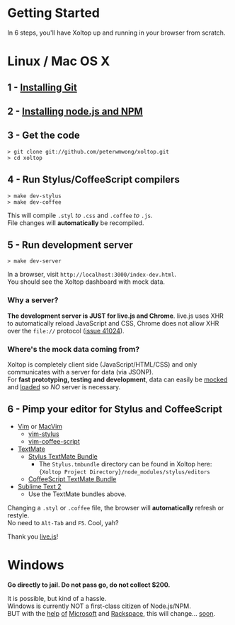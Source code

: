 Getting Started
===============

In 6 steps, you'll have Xoltop up and running in your browser from scratch.

Linux / Mac OS X
================

## 1 - [Installing Git](http://book.git-scm.com/2_installing_git.html)

## 2 - [Installing node.js and NPM](https://github.com/joyent/node/wiki/Installation)

## 3 - Get the code

    > git clone git://github.com/peterwmwong/xoltop.git
    > cd xoltop

## 4 - Run Stylus/CoffeeScript compilers

    > make dev-stylus
    > make dev-coffee

This will compile `.styl` *to* `.css` and `.coffee` *to* `.js`.  
File changes will **automatically** be recompiled.

## 5 - Run development server

    > make dev-server

In a browser, visit `http://localhost:3000/index-dev.html`.  
You should see the Xoltop dashboard with mock data.

### Why a server?

**The development server is JUST for live.js and Chrome**. live.js uses XHR to automatically reload JavaScript and CSS, Chrome does not allow XHR over the `file://` protocol ([issue 41024](http://code.google.com/p/chromium/issues/detail?id=41024)).

### Where's the mock data coming from?
Xoltop is completely client side (JavaScript/HTML/CSS) and only communicates with a server for data (via JSONP).  
For **fast prototyping, testing and development**, data can easily be [mocked](https://github.com/peterwmwong/xoltop/tree/master/cells/data/mock) and [loaded](https://github.com/peterwmwong/xoltop/blob/d3428218c225b03b3fa1b72a3b90424879de1486/cells/data/JSONP.coffee#L53) so *NO* server is necessary.


## 6 - Pimp your editor for Stylus and CoffeeScript

* [Vim](http://www.vim.org/) or [MacVim](http://code.google.com/p/macvim/)
  * [vim-stylus](https://github.com/wavded/vim-stylus)
  * [vim-coffee-script](https://github.com/kchmck/vim-coffee-script)
* [TextMate](http://macromates.com/)
  * [Stylus TextMate Bundle](https://github.com/LearnBoost/stylus/blob/master/docs/textmate.md)
    * The `Stylus.tmbundle` directory can be found in Xoltop here: `{Xoltop Project Directory}/node_modules/stylus/editors`
  * [CoffeeScript TextMate Bundle](https://github.com/jashkenas/coffee-script-tmbundle)
* [Sublime Text 2](http://www.sublimetext.com/2)
  * Use the TextMate bundles above.

Changing a `.styl` or `.coffee` file, the browser will **automatically** refresh or restyle.  
No need to `Alt-Tab` and `F5`. Cool, yah?

Thank you [live.js](http://livejs.com/)!


Windows
======

**Go directly to jail. Do not pass go, do not collect $200.**

It is possible, but kind of a hassle.  
Windows is currently NOT a first-class citizen of Node.js/NPM.  
BUT with the [help](https://github.com/igorzi) [of](https://github.com/HenryRawas) [Microsoft](http://blog.nodejs.org/2011/06/23/porting-node-to-windows-with-microsoft%E2%80%99s-help/) and [Rackspace](https://github.com/piscisaureus), this will change... [soon](http://groups.google.com/group/nodejs/msg/ed5b0071fa011df7).